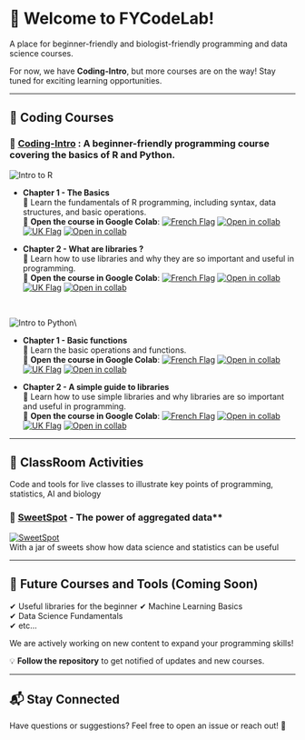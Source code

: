 # 🚀 Welcome to FYCodeLab!  
A place for beginner-friendly and biologist-friendly programming and data science courses.  

For now, we have **Coding-Intro**, but more courses are on the way! Stay tuned for exciting learning opportunities.

---

## 📂 Coding Courses  

### 📘 [Coding-Intro](https://github.com/FYCodeLab/coding-intro) : A beginner-friendly programming course covering the basics of R and Python.  
![Intro to R](https://img.shields.io/badge/Intro%20to%20the%20programming%20language%20R-276DC3?style=for-the-badge&logo=r&logoColor=white)
 
- **Chapter 1 - The Basics**  
📖 Learn the fundamentals of R programming, including syntax, data structures, and basic operations.\
🔗 **Open the course in Google Colab**:
[![French Flag](https://flagcdn.com/24x18/fr.png)](https://colab.research.google.com/github/FYCodeLab/coding-intro/blob/main/R/INTRODUCTION_A_R_CH1_G.ipynb)&nbsp;[![Open in collab](https://colab.research.google.com/assets/colab-badge.svg)](https://colab.research.google.com/github/FYCodeLab/coding-intro/blob/main/R/INTRODUCTION_A_R_CH1_G.ipynb)&nbsp;&nbsp;&nbsp;&nbsp; [![UK Flag](https://flagcdn.com/24x18/gb.png)](https://colab.research.google.com/github/FYCodeLab/coding-intro/blob/main/R/INTRO_TO_R_chapter_1_en_G.ipynb)&nbsp;[![Open in collab](https://colab.research.google.com/assets/colab-badge.svg)](https://colab.research.google.com/github/FYCodeLab/coding-intro/blob/main/R/INTRO_TO_R_chapter_1_en_G.ipynb)


- **Chapter 2 - What are libraries ?**  
📖 Learn how to use libraries and why they are so important and useful in programming.\
🔗 **Open the course in Google Colab**:
[![French Flag](https://flagcdn.com/24x18/fr.png)](https://colab.research.google.com/github/FYCodeLab/coding-intro/blob/main/R/INTRODUCTION_A_R_CH2_F_G.ipynb)&nbsp;[![Open in collab](https://colab.research.google.com/assets/colab-badge.svg)](https://colab.research.google.com/github/FYCodeLab/coding-intro/blob/main/R/INTRODUCTION_A_R_CH2_F_G.ipynb)&nbsp;&nbsp;&nbsp;&nbsp; [![UK Flag](https://flagcdn.com/24x18/gb.png)](https://colab.research.google.com/github/FYCodeLab/coding-intro/blob/main/R/INTRO_TO_R_CH2_EN_G.ipynb)&nbsp;[![Open in collab](https://colab.research.google.com/assets/colab-badge.svg)](https://colab.research.google.com/github/FYCodeLab/coding-intro/blob/main/R/INTRO_TO_R_CH2_EN_G.ipynb)

<BR>

![Intro to Python](https://img.shields.io/badge/Intro%20to%20the%20programming%20language%20Python-3776AB?style=for-the-badge&logo=python&logoColor=white)\

- **Chapter 1 - Basic functions**  
📖 Learn the basic operations and functions.\
🔗 **Open the course in Google Colab**:
[![French Flag](https://flagcdn.com/24x18/fr.png)](https://colab.research.google.com/github/FYCodeLab/coding-intro/blob/main/PYTHON/PYTHON_intro_chap1_fr.ipynb)&nbsp;[![Open in collab](https://colab.research.google.com/assets/colab-badge.svg)](https://colab.research.google.com/github/FYCodeLab/coding-intro/blob/main/PYTHON/PYTHON_intro_chap1_fr.ipynb)&nbsp;&nbsp;&nbsp;&nbsp;[![UK Flag](https://flagcdn.com/24x18/gb.png)](https://colab.research.google.com/github/FYCodeLab/coding-intro/blob/main/PYTHON/PYTHON_intro_chap1_en.ipynb)&nbsp;[![Open in collab](https://colab.research.google.com/assets/colab-badge.svg)](https://colab.research.google.com/github/FYCodeLab/coding-intro/blob/main/PYTHON/PYTHON_intro_chap1_en.ipynb)


- **Chapter 2 - A simple guide to libraries**  
📖 Learn how to use simple libraries and why libraries are so important and useful in programming.\
🔗 **Open the course in Google Colab**:
[![French Flag](https://flagcdn.com/24x18/fr.png)](https://colab.research.google.com/github/FYCodeLab/coding-intro/blob/main/PYTHON/PYTHON_lib_chap2_fr.ipynb)&nbsp;[![Open in collab](https://colab.research.google.com/assets/colab-badge.svg)](https://colab.research.google.com/github/FYCodeLab/coding-intro/blob/main/PYTHON/PYTHON_lib_chap2_fr.ipynb)&nbsp;&nbsp;&nbsp;[![UK Flag](https://flagcdn.com/24x18/gb.png)](https://colab.research.google.com/github/FYCodeLab/coding-intro/blob/main/PYTHON/PYTHON_lib_chap2_en.ipynb)&nbsp;[![Open in collab](https://colab.research.google.com/assets/colab-badge.svg)](https://colab.research.google.com/github/FYCodeLab/coding-intro/blob/main/PYTHON/PYTHON_lib_chap2_en.ipynb)

---

## 📂 ClassRoom Activities
Code and tools for live classes to illustrate key points of programming, statistics, AI and biology

### 🍬 [SweetSpot](https://github.com/FYCodeLab/SweetSpot/) - The power of aggregated data**
[![SweetSpot](https://img.shields.io/badge/🍬-SweetSpot-orange?style=for-the-badge)](https://github.com/FYCodeLab/SweetSpot)\
With a jar of sweets show how data science and statistics can be useful 


---

## 🎯 Future Courses and Tools (Coming Soon)  
✔ Useful libraries for the beginner
✔ Machine Learning Basics  
✔ Data Science Fundamentals  
✔ etc...

We are actively working on new content to expand your programming skills!  


💡 **Follow the repository** to get notified of updates and new courses.  

---

## 📬 Stay Connected  
Have questions or suggestions? Feel free to open an issue or reach out! 🚀  

